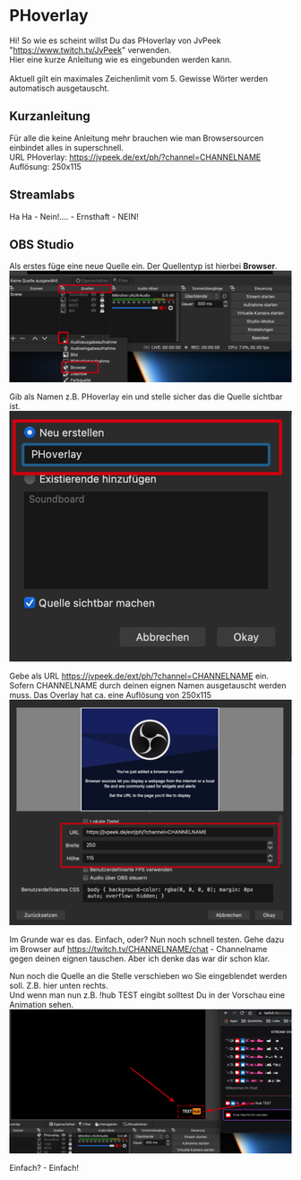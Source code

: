 # PHoverlay

Hi! So wie es scheint willst Du das PHoverlay von JvPeek "https://www.twitch.tv/JvPeek" verwenden. <br/>
Hier eine kurze Anleitung wie es eingebunden werden kann. <br/>
<br/>
Aktuell gilt ein maximales Zeichenlimit vom 5. Gewisse Wörter werden automatisch ausgetauscht. <br/>


## Kurzanleitung

Für alle die keine Anleitung mehr brauchen wie man Browsersourcen einbindet alles in superschnell. <br/>
URL PHoverlay: https://jvpeek.de/ext/ph/?channel=CHANNELNAME<br/>
Auflösung: 250x115


## Streamlabs

Ha Ha - Nein!.... - Ernsthaft - NEIN!


## OBS Studio

Als erstes füge eine neue Quelle ein. Der Quellentyp ist hierbei **Browser**. 
![Schritt 1](https://github.com/donvitum/anleitungen_jvpeek/blob/main/screenshots/PHO_001.png)

Gib als Namen z.B. PHoverlay ein und stelle sicher das die Quelle sichtbar ist. 
![Schritt 2](https://github.com/donvitum/anleitungen_jvpeek/blob/main/screenshots/PHO_002.png)

Gebe als URL https://jvpeek.de/ext/ph/?channel=CHANNELNAME ein. Sofern CHANNELNAME durch deinen eignen Namen ausgetauscht werden muss. 
Das Overlay hat ca. eine Auflösung von 250x115
![Schritt 3](https://github.com/donvitum/anleitungen_jvpeek/blob/main/screenshots/PHO_003.png)

Im Grunde war es das. Einfach, oder? 
Nun noch schnell testen. Gehe dazu im Browser auf https://twitch.tv/CHANNELNAME/chat - Channelname gegen deinen eignen tauschen. Aber ich denke das war dir schon klar. 

Nun noch die Quelle an die Stelle verschieben wo Sie eingeblendet werden soll. Z.B. hier unten rechts. <br/>
Und wenn man nun z.B. !hub TEST eingibt solltest Du in der Vorschau eine Animation sehen.
![Schritt 4](https://github.com/donvitum/anleitungen_jvpeek/blob/main/screenshots/PHO_004.png)

Einfach? - Einfach!
